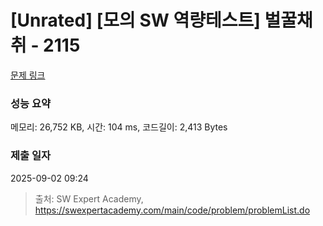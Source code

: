 # [Unrated] [모의 SW 역량테스트] 벌꿀채취 - 2115 

[문제 링크](https://swexpertacademy.com/main/code/problem/problemDetail.do?contestProbId=AV5V4A46AdIDFAWu) 

### 성능 요약

메모리: 26,752 KB, 시간: 104 ms, 코드길이: 2,413 Bytes

### 제출 일자

2025-09-02 09:24



> 출처: SW Expert Academy, https://swexpertacademy.com/main/code/problem/problemList.do